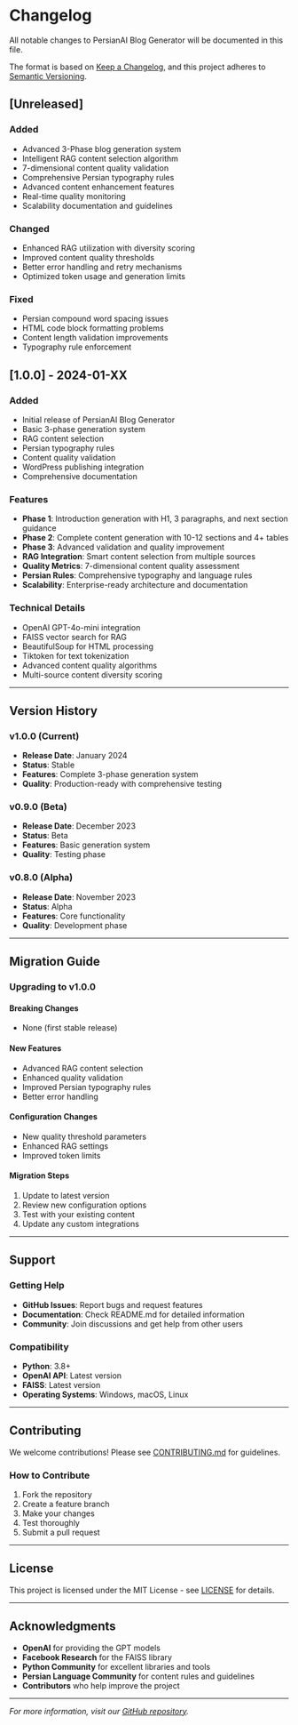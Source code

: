 # Changelog

All notable changes to PersianAI Blog Generator will be documented in this file.

The format is based on [Keep a Changelog](https://keepachangelog.com/en/1.0.0/),
and this project adheres to [Semantic Versioning](https://semver.org/spec/v2.0.0.html).

## [Unreleased]

### Added
- Advanced 3-Phase blog generation system
- Intelligent RAG content selection algorithm
- 7-dimensional content quality validation
- Comprehensive Persian typography rules
- Advanced content enhancement features
- Real-time quality monitoring
- Scalability documentation and guidelines

### Changed
- Enhanced RAG utilization with diversity scoring
- Improved content quality thresholds
- Better error handling and retry mechanisms
- Optimized token usage and generation limits

### Fixed
- Persian compound word spacing issues
- HTML code block formatting problems
- Content length validation improvements
- Typography rule enforcement

## [1.0.0] - 2024-01-XX

### Added
- Initial release of PersianAI Blog Generator
- Basic 3-phase generation system
- RAG content selection
- Persian typography rules
- Content quality validation
- WordPress publishing integration
- Comprehensive documentation

### Features
- **Phase 1**: Introduction generation with H1, 3 paragraphs, and next section guidance
- **Phase 2**: Complete content generation with 10-12 sections and 4+ tables
- **Phase 3**: Advanced validation and quality improvement
- **RAG Integration**: Smart content selection from multiple sources
- **Quality Metrics**: 7-dimensional content quality assessment
- **Persian Rules**: Comprehensive typography and language rules
- **Scalability**: Enterprise-ready architecture and documentation

### Technical Details
- OpenAI GPT-4o-mini integration
- FAISS vector search for RAG
- BeautifulSoup for HTML processing
- Tiktoken for text tokenization
- Advanced content quality algorithms
- Multi-source content diversity scoring

---

## Version History

### v1.0.0 (Current)
- **Release Date**: January 2024
- **Status**: Stable
- **Features**: Complete 3-phase generation system
- **Quality**: Production-ready with comprehensive testing

### v0.9.0 (Beta)
- **Release Date**: December 2023
- **Status**: Beta
- **Features**: Basic generation system
- **Quality**: Testing phase

### v0.8.0 (Alpha)
- **Release Date**: November 2023
- **Status**: Alpha
- **Features**: Core functionality
- **Quality**: Development phase

---

## Migration Guide

### Upgrading to v1.0.0

#### Breaking Changes
- None (first stable release)

#### New Features
- Advanced RAG content selection
- Enhanced quality validation
- Improved Persian typography rules
- Better error handling

#### Configuration Changes
- New quality threshold parameters
- Enhanced RAG settings
- Improved token limits

#### Migration Steps
1. Update to latest version
2. Review new configuration options
3. Test with your existing content
4. Update any custom integrations

---

## Support

### Getting Help
- **GitHub Issues**: Report bugs and request features
- **Documentation**: Check README.md for detailed information
- **Community**: Join discussions and get help from other users

### Compatibility
- **Python**: 3.8+
- **OpenAI API**: Latest version
- **FAISS**: Latest version
- **Operating Systems**: Windows, macOS, Linux

---

## Contributing

We welcome contributions! Please see [CONTRIBUTING.md](CONTRIBUTING.md) for guidelines.

### How to Contribute
1. Fork the repository
2. Create a feature branch
3. Make your changes
4. Test thoroughly
5. Submit a pull request

---

## License

This project is licensed under the MIT License - see [LICENSE](LICENSE) for details.

---

## Acknowledgments

- **OpenAI** for providing the GPT models
- **Facebook Research** for the FAISS library
- **Python Community** for excellent libraries and tools
- **Persian Language Community** for content rules and guidelines
- **Contributors** who help improve the project

---

*For more information, visit our [GitHub repository](https://github.com/yourusername/persianai-blog-generator).*
